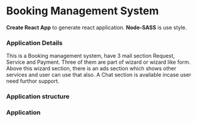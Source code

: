 # Booking Management  System 

**Create React App** to generate react application. **Node-SASS** is use style.



### Application Details

This is a Booking management system, have 3 mail section Request, Service and Payment. Three of them are part of wizard or wizard like form.
Above this wizard section, there is an ads section which shows other services and user can use that also.
A Chat section is available incase user need furthor support.


### Application structure 


### Application 